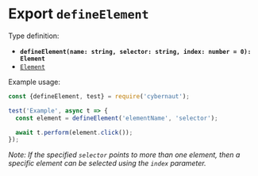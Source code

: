 # Export `defineElement`

Type definition:

* **`defineElement(name: string, selector: string, index: number = 0): Element`**
* [`Element`](../interfaces/element.md)

Example usage:

```js
const {defineElement, test} = require('cybernaut');

test('Example', async t => {
  const element = defineElement('elementName', 'selector');

  await t.perform(element.click());
});
```

*Note: If the specified `selector` points to more than one element, then a specific element can be selected using the `index` parameter.*
